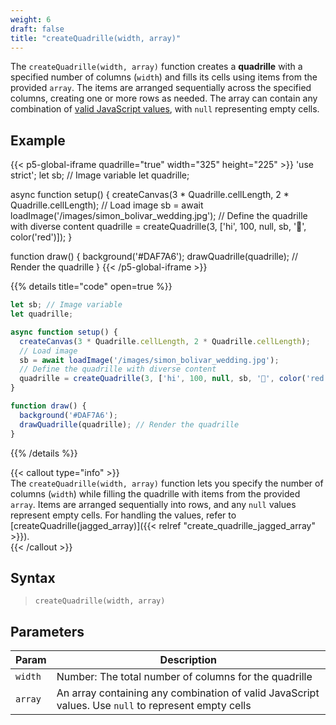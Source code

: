 ```yaml
---
weight: 6  
draft: false  
title: "createQuadrille(width, array)"  
---
```


The `createQuadrille(width, array)` function creates a **quadrille** with a specified number of columns (`width`) and fills its cells using items from the provided `array`. The items are arranged sequentially across the specified columns, creating one or more rows as needed. The array can contain any combination of [valid JavaScript values](https://www.w3schools.com/js/js_datatypes.asp), with `null` representing empty cells.

## Example

{{< p5-global-iframe quadrille="true" width="325" height="225" >}}
'use strict';
let sb; // Image variable
let quadrille;

async function setup() {
  createCanvas(3 * Quadrille.cellLength, 2 * Quadrille.cellLength);
  // Load image
  sb = await loadImage('/images/simon_bolivar_wedding.jpg');
  // Define the quadrille with diverse content
  quadrille = createQuadrille(3, ['hi', 100, null, sb, '🦜', color('red')]);
}

function draw() {
  background('#DAF7A6');
  drawQuadrille(quadrille); // Render the quadrille
}
{{< /p5-global-iframe >}}

{{% details title="code" open=true %}}
```js
let sb; // Image variable
let quadrille;

async function setup() {
  createCanvas(3 * Quadrille.cellLength, 2 * Quadrille.cellLength);
  // Load image
  sb = await loadImage('/images/simon_bolivar_wedding.jpg');
  // Define the quadrille with diverse content
  quadrille = createQuadrille(3, ['hi', 100, null, sb, '🦜', color('red')]);
}

function draw() {
  background('#DAF7A6');
  drawQuadrille(quadrille); // Render the quadrille
}
```
{{% /details %}}

{{< callout type="info" >}}  
The `createQuadrille(width, array)` function lets you specify the number of columns (`width`) while filling the quadrille with items from the provided `array`. Items are arranged sequentially into rows, and any `null` values represent empty cells. For handling the values, refer to [createQuadrille(jagged_array)]({{< relref "create_quadrille_jagged_array" >}}).  
{{< /callout >}}

## Syntax  

> `createQuadrille(width, array)`  

## Parameters  

| Param | Description                                                                                                                      |  
|-----------|--------------------------------------------------------------------------------------------------------------------------------------|  
| `width`   | Number: The total number of columns for the quadrille                                                                               |  
| `array`   | An array containing any combination of valid JavaScript values. Use `null` to represent empty cells |  
